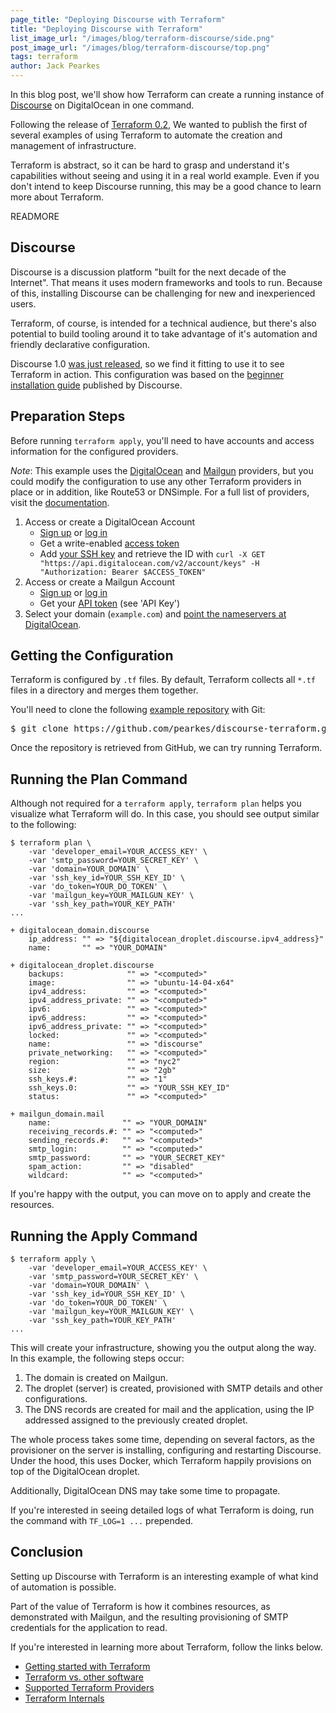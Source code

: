 ```yaml
---
page_title: "Deploying Discourse with Terraform"
title: "Deploying Discourse with Terraform"
list_image_url: "/images/blog/terraform-discourse/side.png"
post_image_url: "/images/blog/terraform-discourse/top.png"
tags: terraform
author: Jack Pearkes
---
```


In this blog post, we'll show how Terraform can create a running instance of
[Discourse](http://www.discourse.org/) on DigitalOcean in one command.

Following the release of [Terraform 0.2](http://www.terraform.io),
We wanted to publish the first of several examples of using
Terraform to automate the creation and management of infrastructure.

Terraform is abstract, so it can be hard to grasp and understand it's
capabilities without seeing and using it in a real world example. Even if you don't
intend to keep Discourse running, this may be a good chance to learn more about Terraform.

READMORE

## Discourse

Discourse is a discussion platform "built for the next decade of the Internet". That
means it uses modern frameworks and tools to run. Because of this, installing
Discourse can be challenging for new and inexperienced users.

Terraform, of course, is intended for a technical audience, but there's also
potential to build tooling around it to take advantage of it's automation and
friendly declarative configuration.

Discourse 1.0 [was just released](http://blog.discourse.org/2014/08/introducing-discourse-1-0/),
so we find it fitting to use it to see Terraform in action. This configuration was based on the [beginner installation guide](https://github.com/discourse/discourse/blob/master/docs/INSTALL-digital-ocean.md)
published by Discourse.

## Preparation Steps

Before running `terraform apply`, you'll need to have accounts and access
information for the configured providers.

*Note*: This example uses the [DigitalOcean](http://www.terraform.io/docs/providers/do/index.html)
and [Mailgun](http://www.terraform.io/docs/providers/mailgun/index.html) providers, but
you could modify the configuration to use any other Terraform providers
in place or in addition, like Route53 or DNSimple. For a full list of providers,
visit the [documentation](http://www.terraform.io/docs/providers/index.html).

1. Access or create a DigitalOcean Account
    - [Sign up](https://cloud.digitalocean.com/registrations/new)
        or [log in](https://cloud.digitalocean.com/login)
    - Get a write-enabled [access token](https://cloud.digitalocean.com/settings/tokens/new)
    - Add [your SSH key](https://www.digitalocean.com/community/tutorials/how-to-use-ssh-keys-with-digitalocean-droplets) and
        retrieve the ID with `curl -X GET "https://api.digitalocean.com/v2/account/keys" -H "Authorization: Bearer $ACCESS_TOKEN"`
2. Access or create a Mailgun Account
    - [Sign up](https://mailgun.com/signup) or [log in](https://mailgun.com/sessions/new)
    - Get your [API token](https://mailgun.com/cp) (see 'API Key')
3. Select your domain (`example.com`) and [point the nameservers
    at DigitalOcean](https://www.digitalocean.com/community/tutorials/how-to-set-up-a-host-name-with-digitalocean#step-two—change-your-domain-server).

## Getting the Configuration

Terraform is configured by `.tf` files. By default, Terraform collects
all `*.tf` files in a directory and merges them together.

You'll need to clone the following [example repository](https://github.com/pearkes/discourse-terraform) with Git:

<pre class="prettyprint">
$ git clone https://github.com/pearkes/discourse-terraform.git
</pre>

Once the repository is retrieved from GitHub, we can try running
Terraform.

## Running the Plan Command

Although not required for a `terraform apply`, `terraform plan` helps
you visualize what Terraform will do. In this case, you should see
output similar to the following:

    $ terraform plan \
        -var 'developer_email=YOUR_ACCESS_KEY' \
        -var 'smtp_password=YOUR_SECRET_KEY' \
        -var 'domain=YOUR_DOMAIN' \
        -var 'ssh_key_id=YOUR_SSH_KEY_ID' \
        -var 'do_token=YOUR_DO_TOKEN' \
        -var 'mailgun_key=YOUR_MAILGUN_KEY' \
        -var 'ssh_key_path=YOUR_KEY_PATH'
    ...

    + digitalocean_domain.discourse
        ip_address: "" => "${digitalocean_droplet.discourse.ipv4_address}"
        name:       "" => "YOUR_DOMAIN"

    + digitalocean_droplet.discourse
        backups:              "" => "<computed>"
        image:                "" => "ubuntu-14-04-x64"
        ipv4_address:         "" => "<computed>"
        ipv4_address_private: "" => "<computed>"
        ipv6:                 "" => "<computed>"
        ipv6_address:         "" => "<computed>"
        ipv6_address_private: "" => "<computed>"
        locked:               "" => "<computed>"
        name:                 "" => "discourse"
        private_networking:   "" => "<computed>"
        region:               "" => "nyc2"
        size:                 "" => "2gb"
        ssh_keys.#:           "" => "1"
        ssh_keys.0:           "" => "YOUR_SSH_KEY_ID"
        status:               "" => "<computed>"

    + mailgun_domain.mail
        name:                "" => "YOUR_DOMAIN"
        receiving_records.#: "" => "<computed>"
        sending_records.#:   "" => "<computed>"
        smtp_login:          "" => "<computed>"
        smtp_password:       "" => "YOUR_SECRET_KEY"
        spam_action:         "" => "disabled"
        wildcard:            "" => "<computed>"

If you're happy with the output, you can move on to apply and create
the resources.

## Running the Apply Command

    $ terraform apply \
        -var 'developer_email=YOUR_ACCESS_KEY' \
        -var 'smtp_password=YOUR_SECRET_KEY' \
        -var 'domain=YOUR_DOMAIN' \
        -var 'ssh_key_id=YOUR_SSH_KEY_ID' \
        -var 'do_token=YOUR_DO_TOKEN' \
        -var 'mailgun_key=YOUR_MAILGUN_KEY' \
        -var 'ssh_key_path=YOUR_KEY_PATH'
    ...

This will create your infrastructure, showing you the output along
the way. In this example, the following steps occur:

1. The domain is created on Mailgun.
2. The droplet (server) is created, provisioned with SMTP details and
other configurations.
3. The DNS records are created for mail and the application, using the
IP addressed assigned to the previously created droplet.

The whole process takes some time, depending on several factors, as
the provisioner on the server is installing, configuring and restarting
Discourse. Under the hood, this uses Docker, which Terraform
happily provisions on top of the DigitalOcean droplet.

Additionally, DigitalOcean DNS may take some time to propagate.

If you're interested in seeing detailed logs of what Terraform
is doing, run the command with `TF_LOG=1 ...` prepended.

## Conclusion

Setting up Discourse with Terraform is an interesting example of what
kind of automation is possible.

Part of the value of Terraform is how it combines resources, as
demonstrated with Mailgun, and the resulting provisioning of SMTP
credentials for the application to read.

If you're interested in learning more about Terraform, follow the links
below.

- [Getting started with Terraform](http://www.terraform.io/intro/getting-started/install.html)
- [Terraform vs. other software](http://www.terraform.io/intro/vs/index.html)
- [Supported Terraform Providers](http://www.terraform.io/docs/providers/index.html)
- [Terraform Internals](http://www.terraform.io/docs/internals/index.html)
